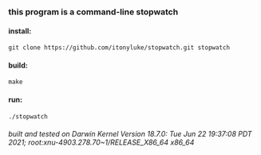 ### this program is a command-line stopwatch

#### install:
```
git clone https://github.com/itonyluke/stopwatch.git stopwatch
```

#### build:
`make`

#### run:
`./stopwatch`

###### built and tested on Darwin Kernel Version 18.7.0: Tue Jun 22 19:37:08 PDT 2021; root:xnu-4903.278.70~1/RELEASE_X86_64 x86_64
